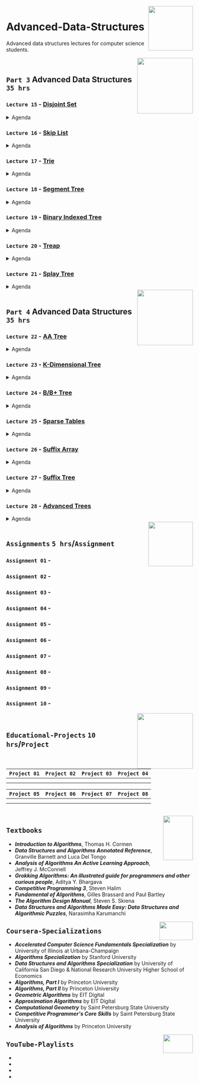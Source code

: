 <img align="right" width="120" height="120" src="https://github.com/cs-MohamedAyman/Computer-Science-Textbooks/blob/master/logos/data-structures.jpg">

# Advanced-Data-Structures
Advanced data structures lectures for computer science students.

<img align="right" width="150" height="150" src="https://github.com/cs-MohamedAyman/Computer-Science-Textbooks/blob/master/logos/practice1.jpg">
<br>

## `Part 3` Advanced Data Structures `35 hrs`

### `Lecture 15` - [Disjoint Set]()
<details>
  <summary>Agenda</summary><br>

  - 
  - 
  - 
  - 
  - 
</details>

### `Lecture 16` - [Skip List]()
<details>
  <summary>Agenda</summary><br>

  - 
  - 
  - 
  - 
  - 
</details>

### `Lecture 17` - [Trie]()
<details>
  <summary>Agenda</summary><br>

  - 
  - 
  - 
  - 
  - 
</details>

### `Lecture 18` - [Segment Tree]()
<details>
  <summary>Agenda</summary><br>

  - 
  - 
  - 
  - 
  - 
</details>

### `Lecture 19` - [Binary Indexed Tree]()
<details>
  <summary>Agenda</summary><br>

  - 
  - 
  - 
  - 
  - 
</details>

### `Lecture 20` - [Treap]()
<details>
  <summary>Agenda</summary><br>

  - 
  - 
  - 
  - 
  - 
</details>

### `Lecture 21` - [Splay Tree]()
<details>
  <summary>Agenda</summary><br>

  - 
  - 
  - 
  - 
  - 
</details>

<img align="right" width="150" height="150" src="https://github.com/cs-MohamedAyman/Computer-Science-Textbooks/blob/master/logos/practice1.jpg">
<br>

## `Part 4` Advanced Data Structures `35 hrs`

### `Lecture 22` - [AA Tree]()
<details>
  <summary>Agenda</summary><br>

  - 
  - 
  - 
  - 
  - 
</details>

### `Lecture 23` - [K-Dimensional Tree]()
<details>
  <summary>Agenda</summary><br>

  - 
  - 
  - 
  - 
  - 
</details>

### `Lecture 24` - [B/B+ Tree]()
<details>
  <summary>Agenda</summary><br>

  - 
  - 
  - 
  - 
  - 
</details>

### `Lecture 25` - [Sparse Tables]()
<details>
  <summary>Agenda</summary><br>

  - 
  - 
  - 
  - 
  - 
</details>

### `Lecture 26` - [Suffix Array]()
<details>
  <summary>Agenda</summary><br>

  - 
  - 
  - 
  - 
  - 
</details>

### `Lecture 27` - [Suffix Tree]()
<details>
  <summary>Agenda</summary><br>

  - 
  - 
  - 
  - 
  - 
</details>

### `Lecture 28` - [Advanced Trees]()
<details>
  <summary>Agenda</summary><br>

  - 
  - 
  - 
  - 
  - 
</details>

<img align="right" width="120" height="120" src="https://github.com/cs-MohamedAyman/Computer-Science-Textbooks/blob/master/logos/practice2.jpg">
<br>

## `Assignments` `5 hrs`/`Assignment`

### `Assignment 01` - 
### `Assignment 02` - 
### `Assignment 03` - 
### `Assignment 04` - 
### `Assignment 05` - 
### `Assignment 06` - 
### `Assignment 07` - 
### `Assignment 08` - 
### `Assignment 09` - 
### `Assignment 10` - 

<img align="right" width="150" height="150" src="https://github.com/cs-MohamedAyman/Computer-Science-Textbooks/blob/master/logos/educational-projects.jpg">
<br>

## `Educational-Projects` `10 hrs`/`Project`

|`Project 01` | `Project 02` | `Project 03` | `Project 04` |
|:----:|:----:|:----:|:----:|
| | | | |
| | | | |

|`Project 05` | `Project 06` | `Project 07` | `Project 08` |
|:----:|:----:|:----:|:----:|
| | | | |
| | | | |

<br>
<img align="right" width="80" height="120" src="https://github.com/cs-MohamedAyman/Computer-Science-Textbooks/blob/master/logos/textbooks.jpg">

## `Textbooks`

* ***Introduction to Algorithms***, Thomas H. Cormen
* ***Data Structures and Algorithms Annotated Reference***, Granville Barnett and Luca Del Tongo
* ***Analysis of Algorithms An Active Learning Approach***, Jeffrey J. McConnell
* ***Grokking Algorithms: An illustrated guide for programmers and other curious people***, Aditya Y. Bhargava
* ***Competitive Programming 3***, Steven Halim
* ***Fundamental of Algorithms***, Gilles Brassard and Paul Bartley
* ***The Algorithm Design Manual***, Steven S. Skiena
* ***Data Structures and Algorithms Made Easy: Data Structures and Algorithmic Puzzles***, Narasimha Karumanchi

<img align="right" width="90" height="50" src="https://github.com/cs-MohamedAyman/Coursera-Specializations/blob/master/organizations-logos/coursera.jpg">

## `Coursera-Specializations`

* ***Accelerated Computer Science Fundamentals Specialization*** by University of Illinois at Urbana-Champaign
* ***Algorithms Specialization*** by Stanford University
* ***Data Structures and Algorithms Specialization*** by University of California San Diego & National Research University Higher School of Economics
* ***Algorithms, Part I*** by Princeton University
* ***Algorithms, Part II*** by Princeton University
* ***Geometric Algorithms*** by EIT Digital
* ***Approximation Algorithms*** by EIT Digital
* ***Computational Geometry*** by Saint Petersburg State University
* ***Competitive Programmer's Core Skills*** by Saint Petersburg State University
* ***Analysis of Algorithms*** by Princeton University

<img align="right" width="80" height="50" src="https://github.com/cs-MohamedAyman/YouTube-Playlists/blob/master/organizations-logos/youtube.jpg">

## `YouTube-Playlists`

*
*
*
*
